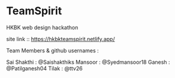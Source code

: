# TeamSpirit
HKBK web design hackathon

site link :: https://hkbkteamspirit.netlify.app/


Team Members & github usernames :

Sai Shakthi : @Saishakthiks
Mansoor : @Syedmansoor18
Ganesh : @Patilganesh04
Tilak : @ttv26


